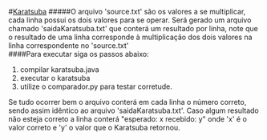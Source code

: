 #[Karatsuba](https://pt.wikipedia.org/wiki/Algoritmo_de_Karatsuba)
#####O arquivo 'source.txt' são os valores a se multiplicar, cada linha possui os dois valores para se operar. Será gerado um arquivo chamado 'saidaKaratsuba.txt' que conterá um resultado por linha, note que o resultado de uma linha corresponde à multiplicação dos dois valores na linha correspondente no 'source.txt'  
####Para executar siga os passos abaixo:
1. compilar karatsuba.java
2. executar o karatsuba 
3. utilize o comparador.py para testar corretude.

Se tudo ocorrer bem o arquivo conterá em cada linha o número correto, sendo assim idêntico ao arquivo 'saidaKaratsuba.txt'. Caso algum resultado não esteja correto a linha conterá "esperado: x recebido: y" onde 'x' é o valor correto e 'y' o valor que o Karatsuba retornou.

